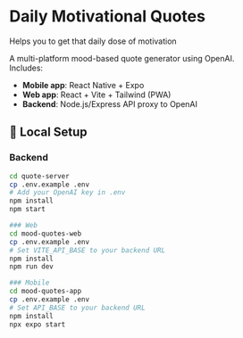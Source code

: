 # Daily Motivational Quotes
Helps you to get that daily dose of motivation

A multi-platform mood-based quote generator using OpenAI.  
Includes:
- **Mobile app**: React Native + Expo
- **Web app**: React + Vite + Tailwind (PWA)
- **Backend**: Node.js/Express API proxy to OpenAI


## 🚀 Local Setup

### Backend
```bash
cd quote-server
cp .env.example .env
# Add your OpenAI key in .env
npm install
npm start

### Web
cd mood-quotes-web
cp .env.example .env
# Set VITE_API_BASE to your backend URL
npm install
npm run dev

### Mobile
cd mood-quotes-app
cp .env.example .env
# Set API_BASE to your backend URL
npm install
npx expo start

